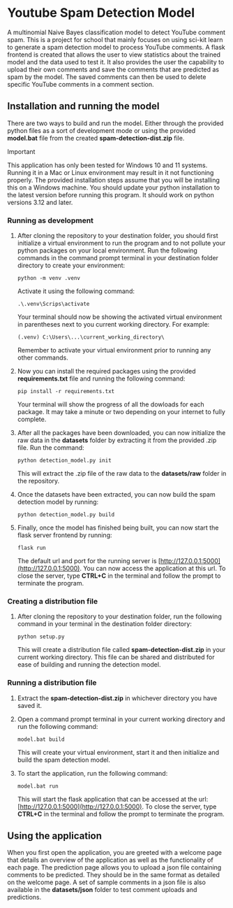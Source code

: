 # Youtube Spam Detection Model
A multinomial Naive Bayes classification model to detect YouTube comment spam. This is a project for school that mainly focuses on using sci-kit learn to generate a spam detection model to process YouTube comments. A flask frontend is created that allows the user to view statistics about the trained model and the data used to test it. It also provides the user the capability to upload their own comments and save the comments that are predicted as spam by the model. The saved comments can then be used to delete specific YouTube comments in a comment section.


## Installation and running the model
There are two ways to build and run the model. Either through the provided python files as a sort of development mode or using the provided **model.bat** file from the created **spam-detection-dist.zip** file.

> [!IMPORTANT]
> This application has only been tested for Windows 10 and 11 systems. Running it in a Mac or Linux environment may result in it not functioning properly. The provided installation steps assume that you will be installing this on a Windows machine. You should update your python installation to the latest version before running this program. It should work on python versions 3.12 and later.

### Running as development
1. After cloning the repository to your destination folder, you should first initialize a virtual environment to run the program and to not pollute your python packages on your local environment. Run the following commands in the command prompt terminal in your destination folder directory to create your environment:

    ```
    python -m venv .venv
    ```

    Activate it using the following command:

    ```
    .\.venv\Scrips\activate
    ```

    Your terminal should now be showing the activated virtual environment in parentheses next to you current working directory. For example:

    ```
    (.venv) C:\Users\...\current_working_directory\
    ```

    Remember to activate your virtual environment prior to running any other commands.
2. Now you can install the required packages using the provided **requirements.txt** file and running the following command:

    ```
    pip install -r requirements.txt
    ```

    Your terminal will show the progress of all the dowloads for each package. It may take a minute or two depending on your internet to fully complete.

3. After all the packages have been downloaded, you can now initialize the raw data in the **datasets** folder by extracting it from the provided .zip file. Run the command:

    ```
    python detection_model.py init
    ```

    This will extract the .zip file of the raw data to the **datasets/raw** folder in the repository.

4. Once the datasets have been extracted, you can now build the spam detection model by running:

    ```
    python detection_model.py build
    ```

5. Finally, once the model has finished being built, you can now start the flask server frontend by running:

    ```
    flask run
    ```
    The default url and port for the running server is [http://127.0.0.1:5000](http://127.0.0.1:5000). You can now access the application at this url. To close the server, type **CTRL+C** in the terminal and follow the prompt to terminate the program.

### Creating a distribution file
1. After cloning the repository to your destination folder, run the following command in your terminal in the destination folder directory:

    ```
    python setup.py
    ```

    This will create a distribution file called **spam-detection-dist.zip** in your current working directory. This file can be shared and distributed for ease of building and running the detection model.

### Running a distribution file
1. Extract the **spam-detection-dist.zip** in whichever directory you have saved it.

2. Open a command prompt terminal in your current working directory and run the following command:

    ```
    model.bat build
    ```
    This will create your virtual environment, start it and then initialize and build the spam detection model.

3. To start the application, run the following command:

    ```
    model.bat run
    ```

    This will start the flask application that can be accessed at the url: [http://127.0.0.1:5000](http://127.0.0.1:5000). To close the server, type **CTRL+C** in the terminal and follow the prompt to terminate the program.

## Using the application
When you first open the application, you are greeted with a welcome page that details an overview of the application as well as the functionality of each page. The prediction page allows you to upload a json file containing comments to be predicted. They should be in the same format as detailed on the welcome page. A set of sample comments in a json file is also available in the **datasets/json** folder to test comment uploads and predictions.
